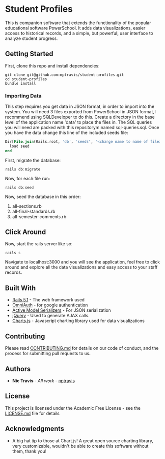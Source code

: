 # Student Profiles

This is companion software that extends the functionality of the popular educational software PowerSchool. It adds data visualizations, easier access to historical records, and a simple, but powerful, user interface to analyze student progress. 

## Getting Started

First, clone this repo and install dependencies:
```
git clone git@github.com:nptravis/student-profiles.git
cd student-profiles
bundle install
```

### Importing Data

This step requires you get data in JSON format, in order to import into the system. You will need 3 files exported from PowerSchool in JSON format, I recommend using SQLDeveloper to do this. Create a directory in the base level of the application name 'data' to place the files in. The SQL queries you will need are packed with this repositorym named sql-queries.sql. Once you have the data change this line of the included seeds file:
```SQL
Dir[File.join(Rails.root, 'db', 'seeds', '<change name to name of file>')].sort.each do |seed|
  load seed
end
```
First, migrate the database:
```
rails db:migrate
```
Now, for each file run:
```
rails db:seed
```

Now, seed the database in this order:
1. all-sections.rb
2. all-final-standards.rb
3. all-semester-comments.rb



## Click Around

Now, start the rails server like so:
```
rails s
```
Navigate to localhost:3000 and you will see the application, feel free to click around and explore all the data visualizations and easy access to your staff records. 

## Built With

* [Rails 5.1](https://guides.rubyonrails.org/v5.1/) - The web framework used
* [OmniAuth](https://github.com/omniauth/omniauth) - for google authentication
* [Active Model Serializers](https://github.com/rails-api/active_model_serializers) - For JSON serialization
* [jQuery](https://jquery.com/) - Used to generate AJAX calls
* [Charts.js](https://www.chartjs.org/) - Javascript charting library used for data visualizations


## Contributing

Please read [CONTRIBUTING.md](CONTRIBUTING.md) for details on our code of conduct, and the process for submitting pull requests to us.

## Authors

* **Nic Travis** - *All work* - [nptravis](https://github.com/nptravis)


## License

This project is licensed under the Academic Free License - see the [LICENSE.md](LICENSE.md) file for details

## Acknowledgments

* A big hat tip to those at Chart.js! A great open source charting library, very customizable, wouldn't be able to create this software without them, thank you!

